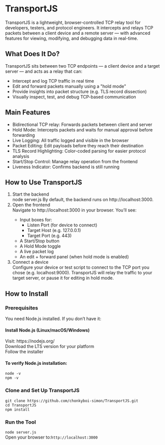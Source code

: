 <h1>TransportJS</h1>
<p>TransportJS is a lightweight, browser-controlled TCP relay tool for developers, testers, and protocol engineers. It intercepts and relays TCP packets between a client device and a remote server — with advanced features for viewing, modifying, and debugging data in real-time.</p>

<h2>What Does It Do?</h2>
<p>TransportJS sits between two TCP endpoints — a client device and a target server — and acts as a relay that can:</p>
<ul>
  <li>Intercept and log TCP traffic in real time</li>
  <li>Edit and forward packets manually using a "hold mode"</li>
  <li>Provide insights into packet structure (e.g. TLS record dissection)</li>
  <li>Visually inspect, test, and debug TCP-based communication</li>
</ul>

<h2>Main Features</h2>
<ul>
  <li>Bidirectional TCP relay: Forwards packets between client and server</li>
  <li>Hold Mode: Intercepts packets and waits for manual approval before forwarding</li>
  <li>Live Logging: All traffic logged and visible in the browser</li>
  <li>Packet Editing: Edit payloads before they reach their destination</li>
  <li>TLS Record Highlighting: Color-coded parsing for easier protocol analysis</li>
  <li>Start/Stop Control: Manage relay operation from the frontend</li>
  <li>Liveness Indicator: Confirms backend is still running</li>
</ul>

<h2>How to Use TransportJS</h2>
<ol>
  <li>Start the backend</li>
  node server.js
By default, the backend runs on http://localhost:3000.
  <li>Open the frontend</li>
  Navigate to http://localhost:3000 in your browser. You’ll see:
  <ul>
    <li>Input boxes for:
      <ul>
        <li>Listen Port (for device to connect)</li>
        <li>Target Host (e.g. 127.0.0.1)</li>
        <li>Target Port (e.g. 443)</li>
      </ul>
    </li>
    <li>A Start/Stop button</li>
    <li>A Hold Mode toggle</li>
    <li>A live packet log</li>
    <li>An edit + forward panel (when hold mode is enabled)</li>
  </ul>
  <li>Connect a device</li>
  Configure your device or test script to connect to the TCP port you chose (e.g. localhost:9000). TransportJS will relay the traffic to your target server, or pause it for editing in hold mode.
</ol>

<h2>How to Install</h2>
<h3>Prerequisites</h3>
<p>You need Node.js installed. If you don’t have it:</br>

<h4>Install Node.js (Linux/macOS/Windows)</h4>
Visit: https://nodejs.org/</br>
Download the LTS version for your platform</br>
Follow the installer</br>

<h4>To verify Node.js installation:</h4>
<code>node -v</code></br>
<code>npm -v</code></br>

<h3>Clone and Set Up TransportJS</h3>
<code>git clone https://github.com/chonkyboi-simon/TransportJS.git</code></br>
<code>cd TransportJS</code></br>
<code>npm install</code></br>

<h3>Run the Tool</h3>
<code>node server.js</code></br>
Open your browser to:<code>http://localhost:3000</code></br>
</p>



